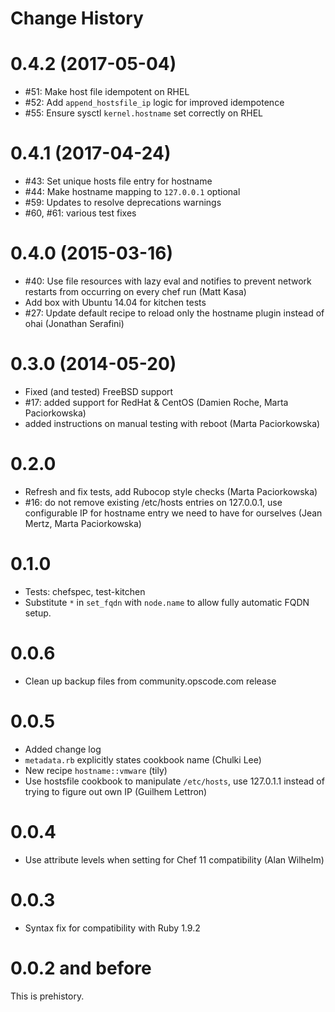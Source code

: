 # Change History

0.4.2 (2017-05-04)
==================
 - #51: Make host file idempotent on RHEL
 - #52: Add `append_hostsfile_ip` logic for improved idempotence
 - #55: Ensure sysctl `kernel.hostname` set correctly on RHEL

0.4.1 (2017-04-24)
==================
 - #43: Set unique hosts file entry for hostname
 - #44: Make hostname mapping to `127.0.0.1` optional
 - #59: Updates to resolve deprecations warnings
 - #60, #61: various test fixes
 
0.4.0 (2015-03-16)
==================
 - #40: Use file resources with lazy eval and notifies to prevent network restarts from occurring on every chef run (Matt Kasa)
 - Add box with Ubuntu 14.04 for kitchen tests
 - #27: Update default recipe to reload only the hostname plugin instead of ohai (Jonathan Serafini)

0.3.0 (2014-05-20)
==================
 - Fixed (and tested) FreeBSD support
 - #17: added support for RedHat & CentOS (Damien Roche, Marta Paciorkowska)
 - added instructions on manual testing with reboot (Marta Paciorkowska)

0.2.0
=====
 - Refresh and fix tests, add Rubocop style checks (Marta Paciorkowska)
 - #16: do not remove existing /etc/hosts entries on 127.0.0.1, use
   configurable IP for hostname entry we need to have for ourselves
   (Jean Mertz, Marta Paciorkowska)

0.1.0
=====
 - Tests: chefspec, test-kitchen
 - Substitute `*` in `set_fqdn` with `node.name` to allow fully
   automatic FQDN setup.

0.0.6
=====
 - Clean up backup files from community.opscode.com release

0.0.5
=====
 - Added change log
 - `metadata.rb` explicitly states cookbook name (Chulki Lee)
 - New recipe `hostname::vmware` (tily)
 - Use hostsfile cookbook to manipulate `/etc/hosts`, use 127.0.1.1
   instead of trying to figure out own IP (Guilhem Lettron)
   
0.0.4
=====
 - Use attribute levels when setting for Chef 11 compatibility (Alan
   Wilhelm)

0.0.3
=====
 - Syntax fix for compatibility with Ruby 1.9.2

0.0.2 and before
================

This is prehistory.
